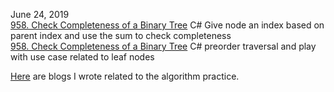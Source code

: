 June 24, 2019 <br>
[958. Check Completeness of a Binary Tree](https://leetcode.com/problems/check-completeness-of-a-binary-tree/discuss/207326/C-Give-node-an-index-based-on-parent-index-and-use-the-sum-to-check-completeness) C# Give node an index based on parent index and use the sum to check completeness <br>
[958. Check Completeness of a Binary Tree](https://leetcode.com/problems/check-completeness-of-a-binary-tree/discuss/206186/C-preorder-traversal-and-play-with-use-case-related-to-leaf-nodes) C# preorder traversal and play with use case related to leaf nodes <br>

[Here](http://juliachencoding.blogspot.com/search?q=958+completeness+of+binary+tree) are blogs I wrote related to the algorithm practice. 
